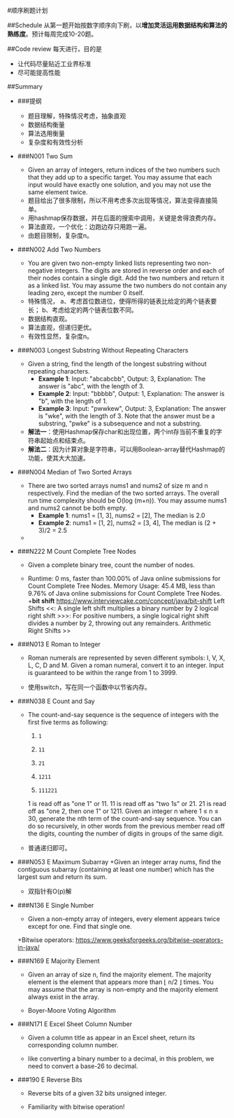 #顺序刷题计划

##Schedule
从第一题开始按数字顺序向下刷，以**增加灵活运用数据结构和算法的熟练度**。预计每周完成10-20题。

##Code review
每天进行，目的是
  * 让代码尽量贴近工业界标准
  * 尽可能提高性能
    
##Summary
  + ###提纲
    + 题目理解，特殊情况考虑，抽象直观  
    + 数据结构衡量
    + 算法选用衡量
    + 复杂度和有效性分析
  + ###N001 Two Sum 
    + Given an array of integers, return indices of the two numbers such that they add up to a specific target.
  You may assume that each input would have exactly one solution, and you may not use the same element twice.
     + 题目给出了很多限制，所以不用考虑多次出现等情况，算法变得直接简单。
     + 用hashmap保存数据，并在后面的搜索中调用，关键是舍得浪费内存。
     + 算法直观，一个优化：边跑边存只用跑一遍。
     + 由题目限制，复杂度n。
  + ###N002  Add Two Numbers
    + You are given two non-empty linked lists representing two non-negative integers. The digits are stored in reverse order and each of their nodes contain a single digit. Add the two numbers and return it as a linked list.
  You may assume the two numbers do not contain any leading zero, except the number 0 itself.
    + 特殊情况，
          a、考虑首位数进位，使得所得的链表比给定的两个链表要长；
          b、考虑给定的两个链表位数不同。
    + 数据结构直观。
    + 算法直观，但递归更优。
    + 有效性显然，复杂度n。
  + ###N003   Longest Substring Without Repeating Characters
    + Given a string, find the length of the longest substring without repeating characters.
       + **Example 1**: Input: "abcabcbb", Output: 3, Explanation: The answer is "abc", with the length of 3. 
       + **Example 2**: Input: "bbbbb", Output: 1, Explanation: The answer is "b", with the length of 1.
       + **Example 3**: Input: "pwwkew", Output: 3, Explanation: The answer is "wke", with the length of 3. 
       Note that the answer must be a substring, "pwke" is a subsequence and not a substring.
    + **解法一**：使用Hashmap保存char和出现位置，两个int存当前不重复的字符串起始点和结束点。
    + **解法二**：因为计算对象是字符串，可以用Boolean-array替代Hashmap的功能，使其大大加速。
  + ###N004   Median of Two Sorted Arrays
    + There are two sorted arrays nums1 and nums2 of size m and n respectively.
      Find the median of the two sorted arrays. The overall run time complexity should be O(log (m+n)).
      You may assume nums1 and nums2 cannot be both empty.
      + **Example 1**:
      nums1 = [1, 3],
      nums2 = [2],
      The median is 2.0
      + **Example 2**:
      nums1 = [1, 2],
      nums2 = [3, 4],
      The median is (2 + 3)/2 = 2.5
    +
  + ###N222 M Count Complete Tree Nodes
    + Given a complete binary tree, count the number of nodes.
    
    + Runtime: 0 ms, faster than 100.00% of Java online submissions for Count Complete Tree Nodes.
      Memory Usage: 45.4 MB, less than 9.76% of Java online submissions for Count Complete Tree Nodes.
    +**bit shift**
    https://www.interviewcake.com/concept/java/bit-shift
    Left Shifts <<:
    A single left shift multiplies a binary number by 2
    logical right shift >>>: 
    For positive numbers, a single logical right shift divides a number by 2, throwing out any remainders.
    Arithmetic Right Shifts >>
    
  + ###N013 E Roman to Integer
    + Roman numerals are represented by seven different symbols: I, V, X, L, C, D and M.
    Given a roman numeral, convert it to an integer. Input is guaranteed to be within the range from 1 to 3999.
    
    + 使用switch，写在同一个函数中以节省内存。
    
  + ###N038 E Count and Say
    + The count-and-say sequence is the sequence of integers with the first five terms as following:
      1.     1
      2.     11
      3.     21
      4.     1211
      5.     111221
      1 is read off as "one 1" or 11.
      11 is read off as "two 1s" or 21.
      21 is read off as "one 2, then one 1" or 1211.
      Given an integer n where 1 ≤ n ≤ 30, generate the nth term of the count-and-say sequence. 
      You can do so recursively, in other words from the previous member read off the digits, counting the number of digits in groups of the same digit.
      
    + 普通递归即可。
    
  + ###N053 E   Maximum Subarray
    +Given an integer array nums, find the contiguous subarray (containing at least one number) which has the largest sum and return its sum.
    
    + 双指针有O(p)解
    
  + ###N136 E Single Number
    + Given a non-empty array of integers, every element appears twice except for one. Find that single one.
    
    +Bitwise operators: https://www.geeksforgeeks.org/bitwise-operators-in-java/
  
  + ###N169 E  Majority Element
    + Given an array of size n, find the majority element. The majority element is the element that appears more than ⌊ n/2 ⌋ times.
      You may assume that the array is non-empty and the majority element always exist in the array.
      
    + Boyer-Moore Voting Algorithm
    
  + ###N171 E Excel Sheet Column Number
    + Given a column title as appear in an Excel sheet, return its corresponding column number.
    
    + like converting a binary number to a decimal, in this problem, we need to convert a base-26 to decimal.
    
  + ###190  E Reverse Bits
    + Reverse bits of a given 32 bits unsigned integer.
    
    + Familiarity with bitwise operation!
    
    